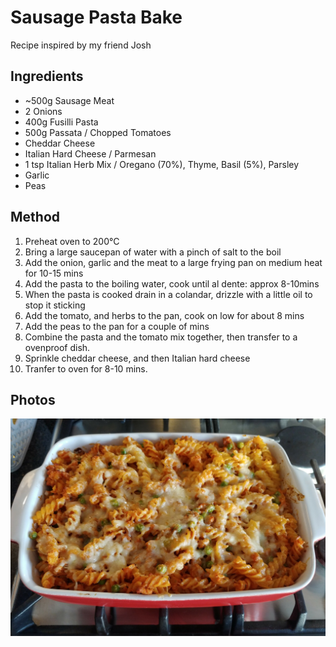 # Sausage Pasta Bake

Recipe inspired by my friend Josh

## Ingredients

- ~500g Sausage Meat
- 2 Onions
- 400g Fusilli Pasta
- 500g Passata / Chopped Tomatoes
- Cheddar Cheese
- Italian Hard Cheese / Parmesan
- 1 tsp Italian Herb Mix / Oregano (70%), Thyme, Basil (5%), Parsley
- Garlic
- Peas

## Method

1. Preheat oven to 200°C
2. Bring a large saucepan of water with a pinch of salt to the boil
3. Add the onion, garlic and the meat to a large frying pan on medium heat for 10-15 mins
4. Add the pasta to the boiling water, cook until al dente: approx 8-10mins
5. When the pasta is cooked drain in a colandar, drizzle with a little oil to stop it sticking
6. Add the tomato, and herbs to the pan, cook on low for about 8 mins
7. Add the peas to the pan for a couple of mins
8. Combine the pasta and the tomato mix together, then transfer to a ovenproof dish.
9. Sprinkle cheddar cheese, and then Italian hard cheese
10. Tranfer to oven for 8-10 mins.

## Photos

![](../images/sausage_pasta_bake_1_compressed.jpg)

